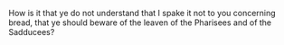 How is it that ye do not understand that I spake it not to you concerning bread, that ye should beware of the leaven of the Pharisees and of the Sadducees?
